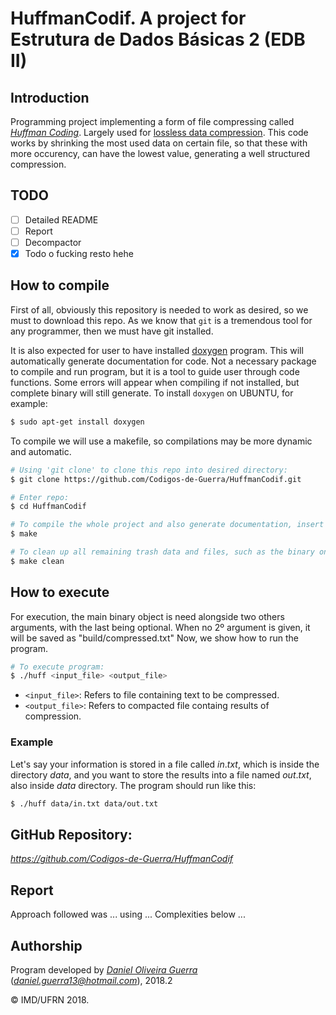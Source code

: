 # HuffmanCodif. A project for Estrutura de Dados Básicas 2 (EDB II)

## Introduction

Programming project implementing a form of file compressing called [*Huffman Coding*](https://en.wikipedia.org/wiki/Huffman_coding). Largely used for [lossless data compression](https://en.wikipedia.org/wiki/Lossless_compression).
This code works by shrinking the most used data on certain file, so that these with more occurency, can have the lowest value, generating a well structured compression.

## TODO

- [ ] Detailed README
- [ ] Report
- [ ] Decompactor
- [x] Todo o fucking resto hehe

## How to compile

First of all, obviously this repository is needed to work as desired, so we must to download this repo. As we know that ```git``` is a tremendous tool for any programmer, then we must have git installed.

It is also expected for user to have installed [doxygen](https://en.wikipedia.org/wiki/Doxygen) program. This will automatically generate documentation for code.
Not a necessary package to compile and run program, but it is a tool to guide user through code functions. Some errors will appear when compiling if not installed, but complete binary will still generate.
To install `doxygen` on UBUNTU, for example:

```bash
$ sudo apt-get install doxygen
```
To compile we will use a makefile, so compilations may be more dynamic and automatic.
```bash
# Using 'git clone' to clone this repo into desired directory:
$ git clone https://github.com/Codigos-de-Guerra/HuffmanCodif.git

# Enter repo:
$ cd HuffmanCodif

# To compile the whole project and also generate documentation, insert 'make' inside path's root:
$ make

# To clean up all remaining trash data and files, such as the binary ones, insert 'make clean':
$ make clean
```

## How to execute

For execution, the main binary object is need alongside two others arguments, with the last being optional. When no 2º argument is given, it will be saved as "build/compressed.txt"
Now, we show how to run the program. 
```bash
# To execute program:
$ ./huff <input_file> <output_file>
```
- `<input_file>`: Refers to file containing text to be compressed.
- `<output_file>`: Refers to compacted file containg results of compression.

### Example

Let's say your information is stored in a file called $in.txt$, which is inside the directory $data$, and you want to store the results into a file named $out.txt$, also inside $data$ directory. The program should run like this:
```bash
$ ./huff data/in.txt data/out.txt
```
## GitHub Repository:

*https://github.com/Codigos-de-Guerra/HuffmanCodif*

## Report

Approach followed was ... using ...
Complexities below ...


## Authorship

Program developed by [_Daniel Oliveira Guerra_](https://github.com/Codigos-de-Guerra) (*daniel.guerra13@hotmail.com*), 2018.2

&copy; IMD/UFRN 2018.
